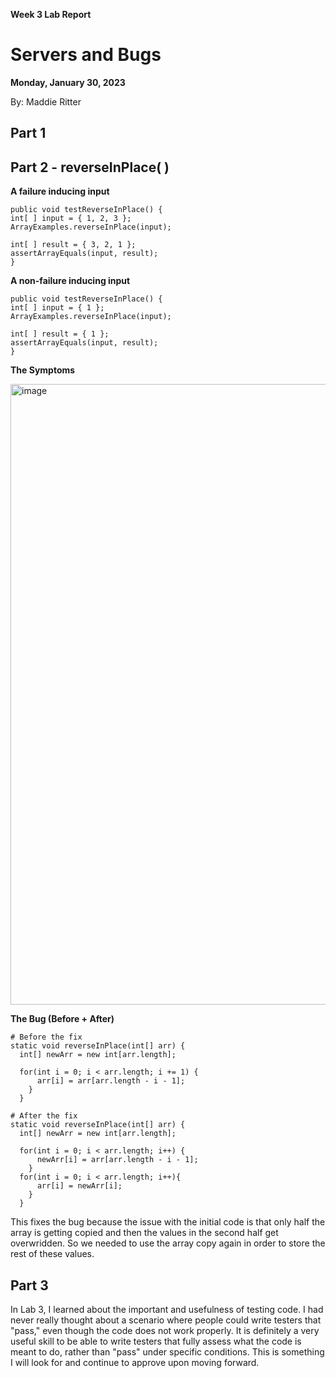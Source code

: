 **Week 3 Lab Report**
# Servers and Bugs
**Monday, January 30, 2023**

By: Maddie Ritter

## **Part 1**



## Part 2 - reverseInPlace( )

**A failure inducing input**
```
public void testReverseInPlace() {
int[ ] input = { 1, 2, 3 };
ArrayExamples.reverseInPlace(input);

int[ ] result = { 3, 2, 1 };
assertArrayEquals(input, result);
}
```

**A non-failure inducing input**
```
public void testReverseInPlace() {
int[ ] input = { 1 };
ArrayExamples.reverseInPlace(input);

int[ ] result = { 1 };
assertArrayEquals(input, result);
}
```

**The Symptoms**

<img width="993" alt="image" src="https://user-images.githubusercontent.com/122555675/215297804-16e9d0d4-cf30-43fe-bac2-c34967e6b6cc.png">

**The Bug (Before + After)**
```
# Before the fix
static void reverseInPlace(int[] arr) {
  int[] newArr = new int[arr.length];
  
  for(int i = 0; i < arr.length; i += 1) {
      arr[i] = arr[arr.length - i - 1];
    }
  }
```

```
# After the fix
static void reverseInPlace(int[] arr) {
  int[] newArr = new int[arr.length];
  
  for(int i = 0; i < arr.length; i++) {
      newArr[i] = arr[arr.length - i - 1];
    }
  for(int i = 0; i < arr.length; i++){
      arr[i] = newArr[i];
    }
  }
```
This fixes the bug because the issue with the initial code is that only half the array is getting copied and then the values in the second half get overwridden. So we needed to use the array copy again in order to store the rest of these values. 

## **Part 3**

In Lab 3, I learned about the important and usefulness of testing code. I had never really thought about a scenario where people could write testers that "pass," even though the code does not work properly. It is definitely a very useful skill to be able to write testers that fully assess what the code is meant to do, rather than "pass" under specific conditions. This is something I will look for and continue to approve upon moving forward. 


